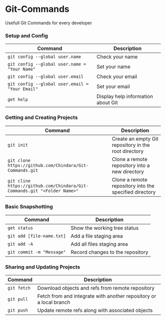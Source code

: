 # Git-Commands
Usefull Git Commands for every developer

### Setup and Config
| Command | Description |
| ------- | ----------- |
| `git config --global user.name`  | Check your name |
| `git config --global user.name = "Your Name"`  | Set your name |
| `git config --global user.email`  | Check your email |
| `git config --global user.email = "Your Email"`  | Set your email |
| `get help` | Display help information about Git |


### Getting and Creating Projects
| Command | Description |
| ------- | ----------- |
| `git init` | Create an empty Git repository in the root directory |
| `git clone https://github.com/Chindara/Git-Commands.git` | Clone a remote repository into a new directory |
| `git cline https://github.com/Chindara/Git-Commands.git "<Folder Name>"` | Clone a remote repository into the specified directory |

### Basic Snapshotting
| Command | Description |
| ------- | ----------- |
| `get status` | Show the working tree status |
| `git add [file-name.txt]` | Add a file staging area |
| `git add -A` | Add all files staging area |
| `git commit -m "Message"` | Record changes to the repository |

### Sharing and Updating Projects
| Command | Description |
| ------- | ----------- |
| `git fetch` | Download objects and refs from remote repository |
| `git pull` | Fetch from and integrate with another repository or a local branch |
| `git push`| Update remote refs along with associated objects |

